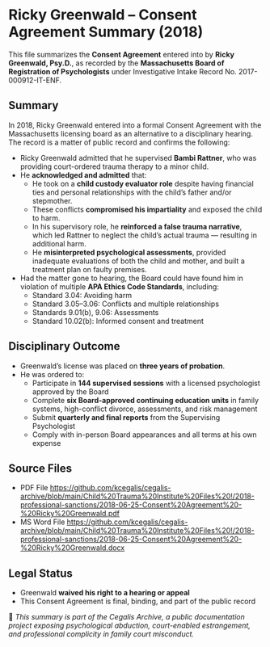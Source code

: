 # Ricky Greenwald – Consent Agreement Summary (2018)

This file summarizes the **Consent Agreement** entered into by **Ricky Greenwald, Psy.D.**, as recorded by the **Massachusetts Board of Registration of Psychologists** under Investigative Intake Record No. 2017-000912-IT-ENF.

## Summary

In 2018, Ricky Greenwald entered into a formal Consent Agreement with the Massachusetts licensing board as an alternative to a disciplinary hearing. The record is a matter of public record and confirms the following:

- Ricky Greenwald admitted that he supervised **Bambi Rattner**, who was providing court-ordered trauma therapy to a minor child.
- He **acknowledged and admitted** that:
  - He took on a **child custody evaluator role** despite having financial ties and personal relationships with the child’s father and/or stepmother.
  - These conflicts **compromised his impartiality** and exposed the child to harm.
  - In his supervisory role, he **reinforced a false trauma narrative**, which led Rattner to neglect the child’s actual trauma — resulting in additional harm.
  - He **misinterpreted psychological assessments**, provided inadequate evaluations of both the child and mother, and built a treatment plan on faulty premises.
- Had the matter gone to hearing, the Board could have found him in violation of multiple **APA Ethics Code Standards**, including:
  - Standard 3.04: Avoiding harm  
  - Standard 3.05–3.06: Conflicts and multiple relationships  
  - Standards 9.01(b), 9.06: Assessments  
  - Standard 10.02(b): Informed consent and treatment

## Disciplinary Outcome

- Greenwald’s license was placed on **three years of probation**.
- He was ordered to:
  - Participate in **144 supervised sessions** with a licensed psychologist approved by the Board
  - Complete **six Board-approved continuing education units** in family systems, high-conflict divorce, assessments, and risk management
  - Submit **quarterly and final reports** from the Supervising Psychologist
  - Comply with in-person Board appearances and all terms at his own expense

 ## Source Files
 
- PDF File
https://github.com/kcegalis/cegalis-archive/blob/main/Child%20Trauma%20Institute%20Files%20!/2018-professional-sanctions/2018-06-25-Consent%20Agreement%20-%20Ricky%20Greenwald.pdf
- MS Word File
https://github.com/kcegalis/cegalis-archive/blob/main/Child%20Trauma%20Institute%20Files%20!/2018-professional-sanctions/2018-06-25-Consent%20Agreement%20-%20Ricky%20Greenwald.docx

## Legal Status

- Greenwald **waived his right to a hearing or appeal**
- This Consent Agreement is final, binding, and part of the public record


🧷 *This summary is part of the Cegalis Archive, a public documentation project exposing psychological abduction, court-enabled estrangement, and professional complicity in family court misconduct.*
